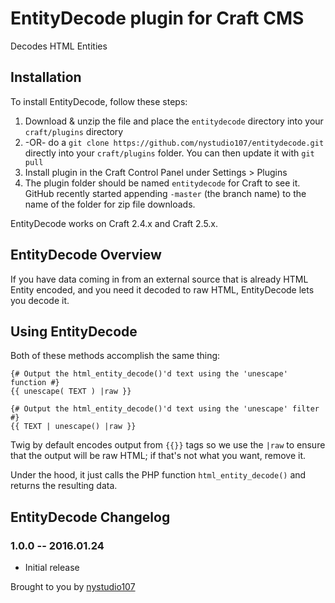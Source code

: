 # EntityDecode plugin for Craft CMS

Decodes HTML Entities

## Installation

To install EntityDecode, follow these steps:

1. Download & unzip the file and place the `entitydecode` directory into your `craft/plugins` directory
2.  -OR- do a `git clone https://github.com/nystudio107/entitydecode.git` directly into your `craft/plugins` folder.  You can then update it with `git pull`
3. Install plugin in the Craft Control Panel under Settings > Plugins
4. The plugin folder should be named `entitydecode` for Craft to see it.  GitHub recently started appending `-master` (the branch name) to the name of the folder for zip file downloads.

EntityDecode works on Craft 2.4.x and Craft 2.5.x.

## EntityDecode Overview

If you have data coming in from an external source that is already HTML Entity encoded, and you need it decoded to raw HTML, EntityDecode lets you decode it.

## Using EntityDecode

Both of these methods accomplish the same thing:

	{# Output the html_entity_decode()'d text using the 'unescape' function #}
    {{ unescape( TEXT ) |raw }}
    
	{# Output the html_entity_decode()'d text using the 'unescape' filter #}
    {{ TEXT | unescape() |raw }}

Twig by default encodes output from `{{}}` tags so we use the `|raw` to ensure that the output will be raw HTML; if that's not what you want, remove it.

Under the hood, it just calls the PHP function `html_entity_decode()` and returns the resulting data.

## EntityDecode Changelog

### 1.0.0 -- 2016.01.24

* Initial release

Brought to you by [nystudio107](http://nystudio107.com)